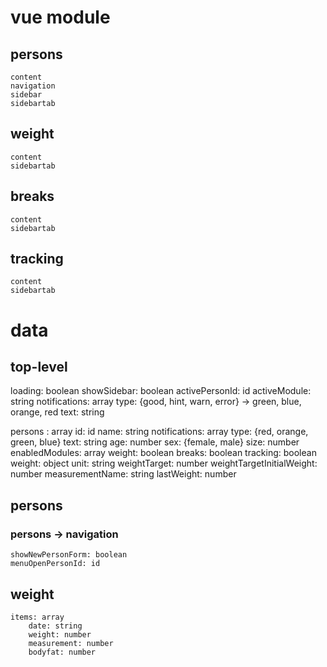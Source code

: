 # vue module

## persons
	content
	navigation
	sidebar
	sidebartab

## weight
	content
	sidebartab

## breaks
	content
	sidebartab

## tracking
	content
	sidebartab


# data

## top-level

loading: boolean
showSidebar: boolean
activePersonId: id
activeModule: string
notifications: array
	type: {good, hint, warn, error} -> green, blue, orange, red
	text: string

persons
	: array
		id: id
		name: string
		notifications: array
			type: {red, orange, green, blue}
			text: string
		age: number
		sex: {female, male}
		size: number
		enabledModules: array
			weight: boolean
			breaks: boolean
			tracking: boolean
		weight: object
			unit: string
			weightTarget: number
			weightTargetInitialWeight: number
			measurementName: string
			lastWeight: number

## persons

### persons -> navigation
	showNewPersonForm: boolean
	menuOpenPersonId: id

## weight
	items: array
		date: string
		weight: number
		measurement: number
		bodyfat: number